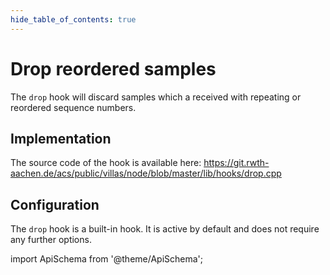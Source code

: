 ```yaml
---
hide_table_of_contents: true
---
```


# Drop reordered samples

The `drop` hook will discard samples which a received with repeating or reordered sequence numbers.

## Implementation

The source code of the hook is available here:
https://git.rwth-aachen.de/acs/public/villas/node/blob/master/lib/hooks/drop.cpp

## Configuration

The `drop` hook is a built-in hook. It is active by default and does not require any further options.

import ApiSchema from '@theme/ApiSchema';

<ApiSchema example pointer="#/components/schemas/dump" />
